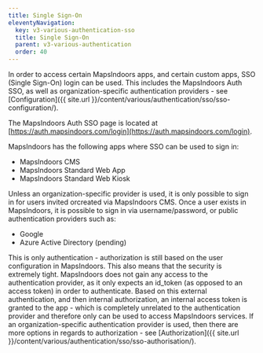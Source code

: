 ```yaml
---
title: Single Sign-On
eleventyNavigation:
  key: v3-various-authentication-sso
  title: Single Sign-On
  parent: v3-various-authentication
  order: 40
---
```


In order to access certain MapsIndoors apps, and certain custom apps, SSO (Single Sign-On) login can be used. This includes the MapsIndoors Auth SSO, as well as organization-specific authentication providers - see [Configuration]({{ site.url }}/content/various/authentication/sso/sso-configuration/).

The MapsIndoors Auth SSO page is located at [https://auth.mapsindoors.com/login](https://auth.mapsindoors.com/login).

MapsIndoors has the following apps where SSO can be used to sign in:

* MapsIndoors CMS
* MapsIndoors Standard Web App
* MapsIndoors Standard Web Kiosk

Unless an organization-specific provider is used, it is only possible to sign in for users invited orcreated via MapsIndoors CMS. Once a user exists in MapsIndoors, it is possible to sign in via username/password, or public authentication providers such as:

* Google
* Azure Active Directory (pending)

This is only authentication - authorization is still based on the user configuration in MapsIndoors. This also means that the security is extremely tight. MapsIndoors does not gain any access to the authentication provider, as it only expects an id_token (as opposed to an access token) in order to authenticate. Based on this external authentication, and then internal authorization, an internal access token is granted to the app - which is completely unrelated to the authentication provider and therefore only can be used to access MapsIndoors services. If an organization-specific authentication provider is used, then there are more options in regards to authorization - see [Authorization]({{ site.url }}/content/various/authentication/sso/sso-authorisation/).
